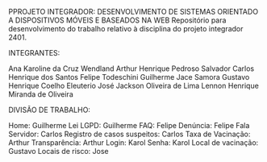 PPROJETO INTEGRADOR: DESENVOLVIMENTO DE SISTEMAS ORIENTADO A DISPOSITIVOS MÓVEIS E BASEADOS NA WEB
Repositório para desenvolvimento do trabalho relativo à disciplina do projeto integrador 2401.

INTEGRANTES:

Ana Karoline da Cruz Wendland
Arthur Henrique Pedroso Salvador
Carlos Henrique dos Santos
Felipe Todeschini
Guilherme Jace Samora
Gustavo Henrique Coelho Eleuterio
José Jackson Oliveira de Lima
Lennon Henrique Miranda de Oliveira

DIVISÃO DE TRABALHO:

Home: Guilherme
Lei LGPD: Guilherme
FAQ: Felipe
Denúncia: Felipe
Fala Servidor: Carlos
Registro de casos suspeitos: Carlos
Taxa de Vacinação: Arthur
Transparência: Arthur
Login: Karol
Senha: Karol
Local de vacinação: Gustavo
Locais de risco: Jose
